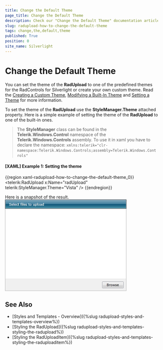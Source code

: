 ```yaml
---
title: Change the Default Theme
page_title: Change the Default Theme
description: Check our "Change the Default Theme" documentation article for the RadUpload WPF control.
slug: radupload-how-to-change-the-default-theme
tags: change,the,default,theme
published: True
position: 0
site_name: Silverlight
---
```


# Change the Default Theme

You can set the theme of the __RadUpload__ to one of the predefined themes for the RadControls for Silverlight or create your own custom theme. Read the [Creating a Custom Theme](http://www.telerik.com/help/silverlight/common-styling-and-appearance-creating-custom-theme.html), [Modifying a Built-In Theme](http://www.telerik.com/help/silverlight/common-styling-apperance-modifying-built-in-theme.html) and [Setting a Theme](http://www.telerik.com/help/silverlight/common-styling-apperance-setting-theme.html) for more information.

To set the theme of the __RadUpload__ use the __StyleManager.Theme__ attached property. Here is a simple example of setting the theme of the __RadUpload__ to one of the built-in ones.		

>The __StyleManager__ class can be found in the __Telerik.Windows.Control__ namespace of the __Telerik.Windows.Controls__ assembly. To use it in xaml you have to declare the namespace: `xmlns:telerik="clr-namespace:Telerik.Windows.Controls;assembly=Telerik.Windows.Controls"`

#### __[XAML] Example 1: Setting the theme__
{{region xaml-radupload-how-to-change-the-default-theme_0}}
	<telerik:RadUpload x:Name="radUpload"
					   telerik:StyleManager.Theme="Vista" />
{{endregion}}

Here is a snapshot of the result.
![](images/RadUpload_How_To_Change_Theme_01.png)

## See Also
 * [Styles and Templates - Overview]({%slug radupload-styles-and-templates-overview%})
 * [Styling the RadUpload]({%slug radupload-styles-and-templates-styling-the-radupload%})
 * [Styling the RadUploadItem]({%slug radupload-styles-and-templates-styling-the-raduploaditem%})
